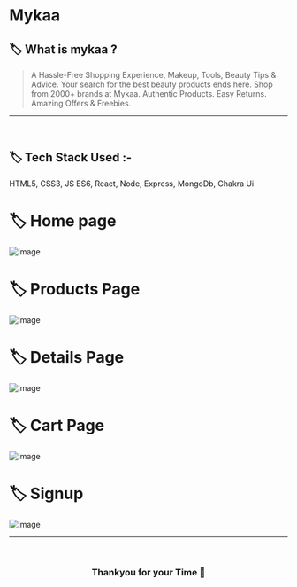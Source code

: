 # Mykaa

## 🏷️ What is mykaa ?

> A Hassle-Free Shopping Experience, Makeup, Tools, Beauty Tips & Advice. Your search for the best beauty products ends here. Shop from 2000+ brands at Mykaa. Authentic Products. Easy Returns. Amazing Offers & Freebies.

---

<br/>

## 🏷️ Tech Stack Used :-

HTML5, CSS3, JS ES6, React, Node, Express, MongoDb, Chakra Ui



# 🏷️ Home page
![image](https://ibb.co/CKMG0HJD)
# 🏷️ Products Page
![image](https://user-images.githubusercontent.com/104666876/229416855-2712e6d1-e65f-494f-aa7d-963d67d42d82.png)
# 🏷️ Details Page
![image](https://user-images.githubusercontent.com/104666876/229417262-bc94de9c-7bc4-424d-86b6-88c3110e5b69.png)
# 🏷️ Cart Page
![image](https://user-images.githubusercontent.com/104666876/229417412-3a342a60-901d-40af-8e8a-d43951e29b22.png)
# 🏷️ Signup
![image](https://user-images.githubusercontent.com/104666876/229417485-0d4123b6-dabc-45ff-8d2e-dfb3cee392e7.png)


---

<br/>

<h3 align="center" >Thankyou for your Time 💝</h3>
